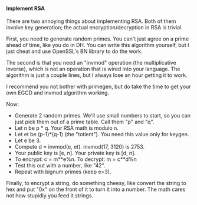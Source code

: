 #### Implement RSA

There are two annoying things about implementing RSA. Both of them involve key generation; the actual encryption/decryption in RSA is trivial.

First, you need to generate random primes. You can't just agree on a prime ahead of time, like you do in DH. You can write this algorithm yourself, but I just cheat and use OpenSSL's BN library to do the work.

The second is that you need an "invmod" operation (the multiplicative inverse), which is not an operation that is wired into your language. The algorithm is just a couple lines, but I always lose an hour getting it to work.

I recommend you not bother with primegen, but do take the time to get your own EGCD and invmod algorithm working.

Now:
- Generate 2 random primes. We'll use small numbers to start, so you can just pick them out of a prime table. Call them "p" and "q".
- Let n be p \* q. Your RSA math is modulo n.
- Let et be (p-1)\*(q-1) (the "totient"). You need this value only for keygen.
- Let e be 3.
- Compute d = invmod(e, et). invmod(17, 3120) is 2753.
- Your public key is [e, n]. Your private key is [d, n].
- To encrypt: c = m\*\*e%n. To decrypt: m = c\*\*d%n
- Test this out with a number, like "42".
- Repeat with bignum primes (keep e=3).

Finally, to encrypt a string, do something cheesy, like convert the string to hex and put "0x" on the front of it to turn it into a number. The math cares not how stupidly you feed it strings.